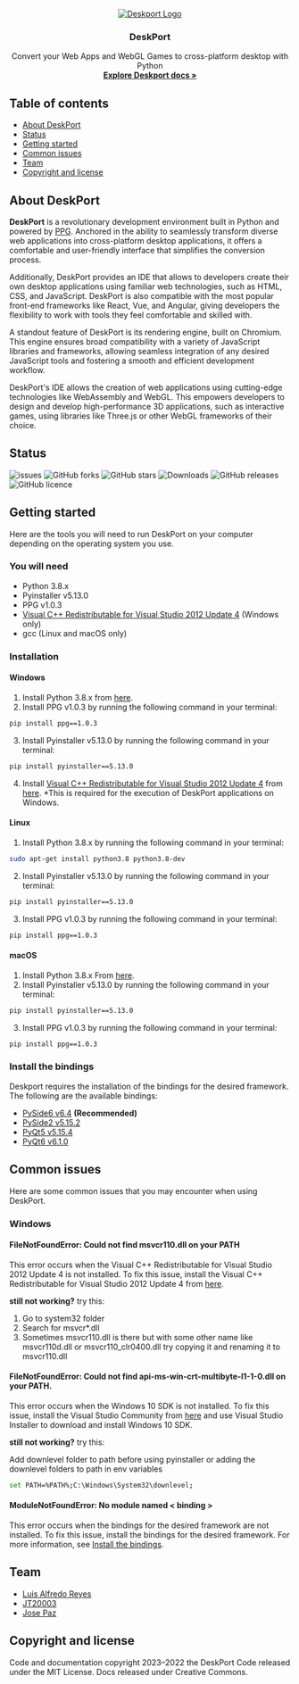 <link href="https://cdn.jsdelivr.net/npm/bootstrap@5.1.3/dist/css/bootstrap.min.css" rel="stylesheet" integrity="sha384-1BmE4kWBq78iYhFldvKuhfTAU6auU8tT94WrHftjDbrCEXSU1oBoqyl2QvZ6jIW3" crossorigin="anonymous">

<p align="center">
  <a href="#">
  <img src="https://ik.imagekit.io/kummiktgaiq/Deskport/svgviewer-png-output%20(1)_slKZSMfER.png?updatedAt=1691489089637" alt="Deskport Logo">
  </a>
</p>

<h3 align="center">DeskPort</h3>

<p align="center">
  Convert your Web Apps and WebGL Games to cross-platform desktop with Python
  <br>
  <a href="#docs"><strong>Explore Deskport docs »</strong></a>
  <br>
</p>

## Table of contents

- [About DeskPort](#about-deskport)
- [Status](#status)
- [Getting started](#getting-started)
- [Common issues](#common-issues)
- [Team](#team)
- [Copyright and license](#copyright-and-license)

## About DeskPort

**DeskPort** is a revolutionary development environment built in Python and powered by [PPG](https://github.com/runesc/ppg). Anchored in the ability to seamlessly transform diverse web applications into cross-platform desktop applications, it offers a comfortable and user-friendly interface that simplifies the conversion process.

Additionally, DeskPort provides an IDE that allows to developers create their own desktop applications using familiar web technologies, such as HTML, CSS, and JavaScript. DeskPort is also compatible with the most popular front-end frameworks like React, Vue, and Angular, giving developers the flexibility to work with tools they feel comfortable and skilled with.

A standout feature of DeskPort is its rendering engine, built on Chromium. This engine ensures broad compatibility with a variety of JavaScript libraries and frameworks, allowing seamless integration of any desired JavaScript tools and fostering a smooth and efficient development workflow.

DeskPort's IDE allows the creation of web applications using cutting-edge technologies like WebAssembly and WebGL. This empowers developers to design and develop high-performance 3D applications, such as interactive games, using libraries like Three.js or other WebGL frameworks of their choice.
## Status

![issues](https://img.shields.io/github/issues/DeskPortApp/DeskPort)
![GitHub forks](https://img.shields.io/github/forks/DeskPortApp/DeskPort)
![GitHub stars](https://img.shields.io/github/stars/DeskPortApp/DeskPort)
![Downloads](https://img.shields.io/github/downloads/DeskPortApp/DeskPort/total)
![GitHub releases](https://img.shields.io/github/v/release/DeskPortApp/DeskPort)
![GitHub licence](	https://img.shields.io/github/license/DeskPortApp/DeskPort)

## Getting started
Here are the tools you will need to run DeskPort on your computer depending on the operating system you use.

### You will need

- Python 3.8.x
- Pyinstaller v5.13.0
- PPG v1.0.3
- [Visual C++ Redistributable for Visual Studio 2012 Update 4](https://www.microsoft.com/en-us/download/details.aspx?id=30679) (Windows only)
- gcc (Linux and macOS only)

### Installation

#### Windows
1. Install Python 3.8.x from [here](https://www.python.org/downloads/release/python-3810/).
2. Install PPG v1.0.3 by running the following command in your terminal:
```bash
pip install ppg==1.0.3
```
3. Install Pyinstaller v5.13.0 by running the following command in your terminal:
```bash
pip install pyinstaller==5.13.0
```
4. Install [Visual C++ Redistributable for Visual Studio 2012 Update 4](https://www.microsoft.com/en-us/download/details.aspx?id=30679) from [here](https://www.microsoft.com/en-us/download/details.aspx?id=30679). *This is required for the execution of DeskPort applications on Windows.

#### Linux
1. Install Python 3.8.x by running the following command in your terminal:
```bash
sudo apt-get install python3.8 python3.8-dev
```
2. Install Pyinstaller v5.13.0 by running the following command in your terminal:
```bash
pip install pyinstaller==5.13.0
```
3. Install PPG v1.0.3 by running the following command in your terminal:
```bash
pip install ppg==1.0.3
```

#### macOS
1. Install Python 3.8.x From [here](https://www.python.org/downloads/release/python-3810/).
2. Install Pyinstaller v5.13.0 by running the following command in your terminal:
```bash
pip install pyinstaller==5.13.0
```
3. Install PPG v1.0.3 by running the following command in your terminal:
```bash
pip install ppg==1.0.3
```

### Install the bindings

Deskport requires the installation of the bindings for the desired framework. The following are the available bindings:

- [PySide6 v6.4](https://pypi.org/project/PySide6/6.4.0/) **(Recommended)**
- [PySide2 v5.15.2](https://pypi.org/project/PySide2/5.15.2/)
- [PyQt5 v5.15.4](https://pypi.org/project/PyQt5/5.15.4/)
- [PyQt6 v6.1.0](https://pypi.org/project/PyQt6/6.1.0/)

## Common issues
Here are some common issues that you may encounter when using DeskPort.

### Windows

#### FileNotFoundError: Could not find msvcr110.dll on your PATH
This error occurs when the Visual C++ Redistributable for Visual Studio 2012 Update 4 is not installed. To fix this issue, install the Visual C++ Redistributable for Visual Studio 2012 Update 4 from [here](https://www.microsoft.com/en-us/download/details.aspx?id=30679).

**still not working?** try this:
1. Go to system32 folder
2. Search for msvcr*.dll
3. Sometimes msvcr110.dll is there but with some other name like msvcr110d.dll or msvcr110_clr0400.dll try copying it and renaming it to msvcr110.dll

#### FileNotFoundError: Could not find api-ms-win-crt-multibyte-l1-1-0.dll on your PATH.
This error occurs when the Windows 10 SDK is not installed. To fix this issue, install the Visual Studio Community from [here](https://visualstudio.microsoft.com/es/) and use Visual Studio Installer to download and install Windows 10 SDK.

**still not working?** try this:

Add downlevel folder to path before using pyinstaller or adding the downlevel folders to path in env variables

```bash
set PATH=%PATH%;C:\Windows\System32\downlevel; 
```

#### ModuleNotFoundError: No module named < binding >
This error occurs when the bindings for the desired framework are not installed. To fix this issue, install the bindings for the desired framework. For more information, see [Install the bindings](#install-the-bindings).


## Team

- [Luis Alfredo Reyes](https://github.com/runesc)
- [JT20003](https://github.com/JT20003)
- [Jose Paz](https://github.com/Ty6Way)

## Copyright and license
Code and documentation copyright 2023–2022 the DeskPort Code released under the MIT License. Docs released under Creative Commons.
